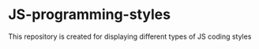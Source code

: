 # JS-programming-styles
This repository is created for displaying different types of JS coding styles
